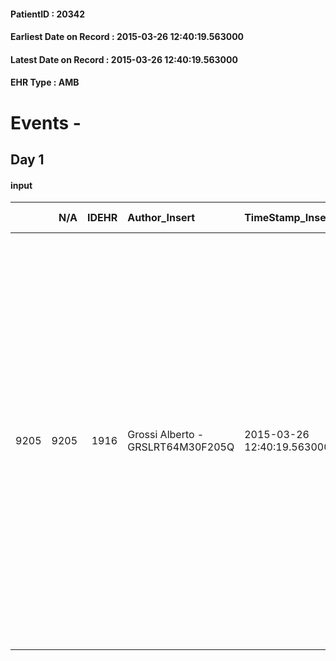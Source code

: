 
#### PatientID : 20342
#### Earliest Date on Record : 2015-03-26 12:40:19.563000
#### Latest Date on Record : 2015-03-26 12:40:19.563000
#### EHR Type : AMB

# Events - 

## Day 1

#### input
|      |    N/A |   IDEHR | Author_Insert                     | TimeStamp_Insert           | EHRType   |   PatientID |   IDDigitalSignDocument | persone_vicine   |   Unnamed: 0_x.1 |   IDANAMNESI_SOCIALE | Patient   | FamigliaAltro   | Paziente_T   | FamigliaAltro_T   |   Non_Rilevabile_x.1 | Note_Non_Rilevabile_x.1   | opt_Problemi   | chk_contr_sintomi   | opt_paziente_a   | opt_famiglia_a   | opt_adeguatezza   | opt_paziente_solo   | opt_presente_assente   | Caregiver_principale   | opt_risorse_ec   | ds_note_prio                                                                                                                                                                                                                                                                                                                                                                          | opt_inv_civile   | Needs               |
|-----:|-------:|--------:|:----------------------------------|:---------------------------|:----------|------------:|------------------------:|:-----------------|-----------------:|---------------------:|:----------|:----------------|:-------------|:------------------|---------------------:|:--------------------------|:---------------|:--------------------|:-----------------|:-----------------|:------------------|:--------------------|:-----------------------|:-----------------------|:-----------------|:--------------------------------------------------------------------------------------------------------------------------------------------------------------------------------------------------------------------------------------------------------------------------------------------------------------------------------------------------------------------------------------|:-----------------|:--------------------|
| 9205 |   9205 |    1916 | Grossi Alberto - GRSLRT64M30F205Q | 2015-03-26 12:40:19.563000 | AMB       |       20342 |                   41368 | N/A              |              686 |                  432 | Si#1      | Si#1            | No#0         | Si#1              |                    0 | NR                        | No#0           | controllo sintomi#0 | Congruenti#1     | Congruenti#1     | Da valutare#2     | Si#1                | Presente#1             | figlio Gabriele        | Adeguate#1       | La paziente abita da sola nello stesso stabile dove abita la madre assistita da badante e alcuni altri parenti. Il figlio Gabriele che sembra ben orientato rispetto ad un percorso di CP ritiene che l'insieme dei parenti sar√† in grado di garantire la presenza 24 ore al fianco della malata. Non esclude peraltro che possa trasferirsi a casa della madre nello stesso stabile | No#0             | Clinici#0;Sociali#1 |


